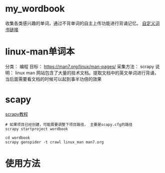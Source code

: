 # my_wordbook
收集各类感兴趣的单词，通过不背单词的自主上传功能进行背诵记忆。
[自定义词书链接](https://bbdc.cn/lexis_book_index)

# linux-man单词本
分类： 编程
目标： https://man7.org/linux/man-pages/
采集方法： scrapy
说明： linux man 网站包含了大量的技术文档。提取文档中的英文单词进行背诵，当后面需要看文档的时候可以起到事半功倍的效果


# scapy 
[scrapy教程](https://docs.scrapy.org/en/latest/intro/tutorial.html)
```shell
# 如果项目已经创建，可能需要调整下项目路径， 主要是scapy.cfg的路径
scrapy startproject wordbook

cd wordbook
scrapy genspider -t crawl linux_man man7.org
```

# 使用方法

